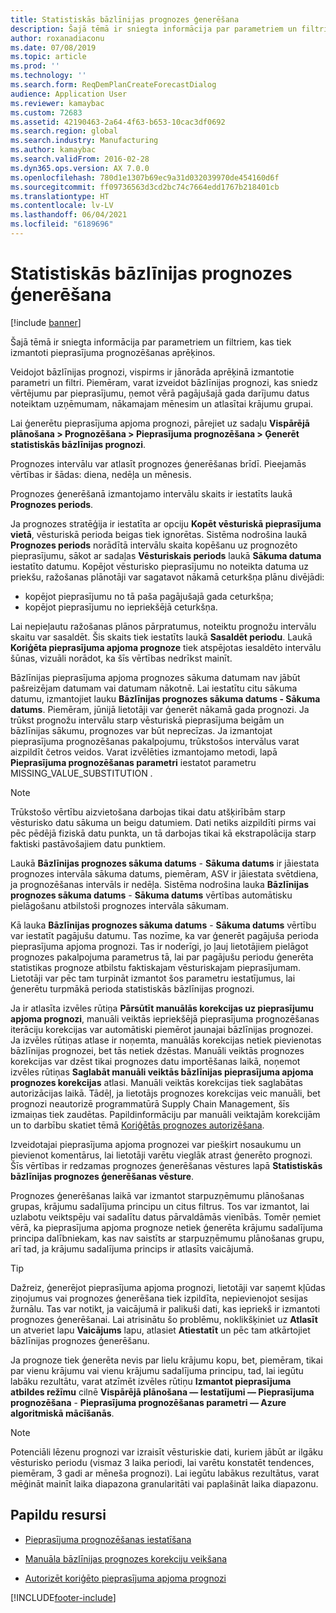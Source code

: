 ```yaml
---
title: Statistiskās bāzlīnijas prognozes ģenerēšana
description: Šajā tēmā ir sniegta informācija par parametriem un filtriem, kas tiek izmantoti pieprasījuma prognozēšanas aprēķinos.
author: roxanadiaconu
ms.date: 07/08/2019
ms.topic: article
ms.prod: ''
ms.technology: ''
ms.search.form: ReqDemPlanCreateForecastDialog
audience: Application User
ms.reviewer: kamaybac
ms.custom: 72683
ms.assetid: 42190463-2a64-4f63-b653-10cac3df0692
ms.search.region: global
ms.search.industry: Manufacturing
ms.author: kamaybac
ms.search.validFrom: 2016-02-28
ms.dyn365.ops.version: AX 7.0.0
ms.openlocfilehash: 780d1e1307b69ec9a31d032039970de454160d6f
ms.sourcegitcommit: ff09736563d3cd2bc74c7664edd1767b218401cb
ms.translationtype: HT
ms.contentlocale: lv-LV
ms.lasthandoff: 06/04/2021
ms.locfileid: "6189696"
---
```

# <a name="generate-a-statistical-baseline-forecast"></a>Statistiskās bāzlīnijas prognozes ģenerēšana

[!include [banner](../includes/banner.md)]

Šajā tēmā ir sniegta informācija par parametriem un filtriem, kas tiek izmantoti pieprasījuma prognozēšanas aprēķinos. 

Veidojot bāzlīnijas prognozi, vispirms ir jānorāda aprēķinā izmantotie parametri un filtri. Piemēram, varat izveidot bāzlīnijas prognozi, kas sniedz vērtējumu par pieprasījumu, ņemot vērā pagājušajā gada darījumu datus noteiktam uzņēmumam, nākamajam mēnesim un atlasītai krājumu grupai. 

Lai ģenerētu pieprasījuma apjoma prognozi, pārejiet uz sadaļu **Vispārējā plānošana &gt; Prognozēšana &gt; Pieprasījuma prognozēšana &gt; Ģenerēt statistiskās bāzlīnijas prognozi**. 

Prognozes intervālu var atlasīt prognozes ģenerēšanas brīdī. Pieejamās vērtības ir šādas: diena, nedēļa un mēnesis. 

Prognozes ģenerēšanā izmantojamo intervālu skaits ir iestatīts laukā **Prognozes periods**. 

Ja prognozes stratēģija ir iestatīta ar opciju **Kopēt vēsturiskā pieprasījuma vietā**, vēsturiskā perioda beigas tiek ignorētas. Sistēma nodrošina laukā **Prognozes periods** norādītā intervālu skaita kopēšanu uz prognozēto pieprasījumu, sākot ar sadaļas **Vēsturiskais periods** laukā **Sākuma datuma** iestatīto datumu. Kopējot vēsturisko pieprasījumu no noteikta datuma uz priekšu, ražošanas plānotāji var sagatavot nākamā ceturkšņa plānu divējādi:

-   kopējot pieprasījumu no tā paša pagājušajā gada ceturkšņa;
-   kopējot pieprasījumu no iepriekšējā ceturkšņa.

Lai nepieļautu ražošanas plānos pārpratumus, noteiktu prognožu intervālu skaitu var sasaldēt. Šis skaits tiek iestatīts laukā **Sasaldēt periodu**. Laukā **Koriģēta pieprasījuma apjoma prognoze** tiek atspējotas iesaldēto intervālu šūnas, vizuāli norādot, ka šīs vērtības nedrīkst mainīt. 

Bāzlīnijas pieprasījuma apjoma prognozes sākuma datumam nav jābūt pašreizējam datumam vai datumam nākotnē. Lai iestatītu citu sākuma datumu, izmantojiet lauku **Bāzlīnijas prognozes sākuma datums - Sākuma datums**. Piemēram, jūnijā lietotāji var ģenerēt nākamā gada prognozi. Ja trūkst prognožu intervālu starp vēsturiskā pieprasījuma beigām un bāzlīnijas sākumu, prognozes var būt neprecīzas. Ja izmantojat pieprasījuma prognozēšanas pakalpojumu, trūkstošos intervālus varat aizpildīt četros veidos. Varat izvēlēties izmantojamo metodi, lapā **Pieprasījuma prognozēšanas parametri** iestatot parametru MISSING\_VALUE\_SUBSTITUTION . 

> [!NOTE]
> Trūkstošo vērtību aizvietošana darbojas tikai datu atšķirībām starp vēsturisko datu sākuma un beigu datumiem. Dati netiks aizpildīti pirms vai pēc pēdējā fiziskā datu punkta, un tā darbojas tikai kā ekstrapolācija starp faktiski pastāvošajiem datu punktiem. 

Laukā **Bāzlīnijas prognozes sākuma datums** - **Sākuma datums** ir jāiestata prognozes intervāla sākuma datums, piemēram, ASV ir jāiestata svētdiena, ja prognozēšanas intervāls ir nedēļa. Sistēma nodrošina lauka **Bāzlīnijas prognozes sākuma datums** - **Sākuma datums** vērtības automātisku pielāgošanu atbilstoši prognozes intervāla sākumam. 

Kā lauka **Bāzlīnijas prognozes sākuma datums** - **Sākuma datums** vērtību var iestatīt pagājušu datumu. Tas nozīme, ka var ģenerēt pagājuša perioda pieprasījuma apjoma prognozi. Tas ir noderīgi, jo ļauj lietotājiem pielāgot prognozes pakalpojuma parametrus tā, lai par pagājušu periodu ģenerēta statistikas prognoze atbilstu faktiskajam vēsturiskajam pieprasījumam. Lietotāji var pēc tam turpināt izmantot šos parametru iestatījumus, lai ģenerētu turpmākā perioda statistiskās bāzlīnijas prognozi. 

Ja ir atlasīta izvēles rūtiņa **Pārsūtīt manuālās korekcijas uz pieprasījumu apjoma prognozi**, manuāli veiktās iepriekšējā pieprasījuma prognozēšanas iterāciju korekcijas var automātiski piemērot jaunajai bāzlīnijas prognozei. Ja izvēles rūtiņas atlase ir noņemta, manuālās korekcijas netiek pievienotas bāzlīnijas prognozei, bet tās netiek dzēstas. Manuāli veiktās prognozes korekcijas var dzēst tikai prognozes datu importēšanas laikā, noņemot izvēles rūtiņas **Saglabāt manuāli veiktās bāzlīnijas pieprasījuma apjoma prognozes korekcijas** atlasi. Manuāli veiktās korekcijas tiek saglabātas autorizācijas laikā. Tādēļ, ja lietotājs prognozes korekcijas veic manuāli, bet prognozi neautorizē programmatūrā Supply Chain Management, šīs izmaiņas tiek zaudētas. Papildinformāciju par manuāli veiktajām korekcijām un to darbību skatiet tēmā [Koriģētās prognozes autorizēšana](authorize-adjusted-forecast.md). 

Izveidotajai pieprasījuma apjoma prognozei var piešķirt nosaukumu un pievienot komentārus, lai lietotāji varētu vieglāk atrast ģenerēto prognozi. Šīs vērtības ir redzamas prognozes ģenerēšanas vēstures lapā **Statistiskās bāzlīnijas prognozes ģenerēšanas vēsture**. 

Prognozes ģenerēšanas laikā var izmantot starpuzņēmumu plānošanas grupas, krājumu sadalījuma principu un citus filtrus. Tos var izmantot, lai uzlabotu veiktspēju vai sadalītu datus pārvaldāmās vienībās. Tomēr ņemiet vērā, ka pieprasījuma apjoma prognoze netiek ģenerēta krājumu sadalījuma principa dalībniekam, kas nav saistīts ar starpuzņēmumu plānošanas grupu, arī tad, ja krājumu sadalījuma princips ir atlasīts vaicājumā. 

> [!TIP]
> Dažreiz, ģenerējot pieprasījuma apjoma prognozi, lietotāji var saņemt kļūdas ziņojumus vai prognozes ģenerēšana tiek izpildīta, nepievienojot sesijas žurnālu. Tas var notikt, ja vaicājumā ir palikuši dati, kas iepriekš ir izmantoti prognozes ģenerēšanai. Lai atrisinātu šo problēmu, noklikšķiniet uz **Atlasīt** un atveriet lapu **Vaicājums** lapu, atlasiet **Atiestatīt** un pēc tam atkārtojiet bāzlīnijas prognozes ģenerēšanu. 

Ja prognoze tiek ģenerēta nevis par lielu krājumu kopu, bet, piemēram, tikai par vienu krājumu vai vienu krājumu sadalījuma principu, tad, lai iegūtu labāku rezultātu, varat atzīmēt izvēles rūtiņu **Izmantot pieprasījuma atbildes režīmu** cilnē **Vispārējā plānošana — Iestatījumi — Pieprasījuma prognozēšana** - **Pieprasījuma prognozēšanas parametri — Azure algoritmiskā mācīšanās**.

> [!NOTE]
> Potenciāli lēzenu prognozi var izraisīt vēsturiskie dati, kuriem jābūt ar ilgāku vēsturisko periodu (vismaz 3 laika periodi, lai varētu konstatēt tendences, piemēram, 3 gadi ar mēneša prognozi). Lai iegūtu labākus rezultātus, varat mēģināt mainīt laika diapazona granularitāti vai paplašināt laika diapazonu.

## <a name="additional-resources"></a>Papildu resursi

- [Pieprasījuma prognozēšanas iestatīšana](demand-forecasting-setup.md)

- [Manuāla bāzlīnijas prognozes korekciju veikšana](manual-adjustments-baseline-forecast.md)

- [Autorizēt koriģēto pieprasījuma apjoma prognozi](authorize-adjusted-forecast.md)


[!INCLUDE[footer-include](../../includes/footer-banner.md)]